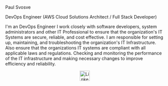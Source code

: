 Paul Svosve

DevOps Engineer (AWS Cloud Solutions Architect / Full Stack Developer)

I'm an DevOps Engineer I work closely with software developers, system administrators and other IT Professional to ensure that the organization's IT Systems are 
secure, reliable, and cost effective. I am responsible for setting up, maintaining, and troubleshooting the organization's IT Infrastructure. Also ensure that 
the organizations IT systems are compliant with all applicable laws and regulations. Checking and monitoring the performance of the IT infrastructure and making 
necessary changes to improve efficiency and reliability.



<p align="center">

<a href="https://www.linkedin.com/in/paul-s-807598145" target="_blank">
  <img width="32px" alt="LinkedIn" title="LinkedIn" src="https://i.imgur.com/0IdggSZ.png"/>
  </a>

</p>
